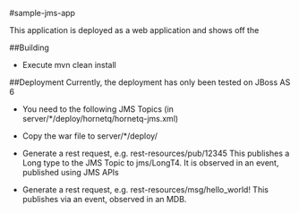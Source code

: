 #sample-jms-app

This application is deployed as a web application and shows off the 

##Building
*  Execute mvn clean install

##Deployment
Currently, the deployment has only been tested on JBoss AS 6

*  You need to the following JMS Topics (in server/*/deploy/hornetq/hornetq-jms.xml)
	<topic name="LongT4"><entry name="jms/LongT4"/></topic>
	<topic name="LongT2"><entry name="jms/LongT2"/></topic>

*  Copy the war file to server/*/deploy/

*  Generate a rest request, e.g. rest-resources/pub/12345
This publishes a Long type to the JMS Topic to jms/LongT4.
It is observed in an event, published using JMS APIs

*  Generate a rest request, e.g. rest-resources/msg/hello_world!
This publishes via an event, observed in an MDB.
